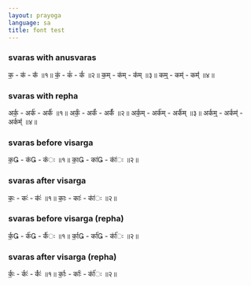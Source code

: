 ```yaml
---
layout: prayoga
language: sa
title: font test
---
```


### svaras with anusvaras

क॒ - क॑ - क॑॑ ॥१॥ कं॒ - कं॑ - कं॑॑ ॥२॥ क॒म् - क॑म् - क॑॑म् ॥३॥ कम्॒ - कम्॑ - कम्॑॑ ॥४॥ 

### svaras with repha

अर्क॒ - अर्क॑ - अर्क॑॑ ॥१॥ अर्कं॒ - अर्कं॑ - अर्कं॑॑ ॥२॥ अर्क॒म् - अर्क॑म् - अर्क॑॑म् ॥३॥ अर्कम्॒ - अर्कम्॑ - अर्कम्॑॑ ॥४॥ 

### svaras before visarga

क॒ - क॑ - क॑॑ः ॥१॥ का॒ - का॑ - का॑॑ः ॥२॥

### svaras after visarga

कः॒ - कः॑ - कः॑॑ ॥१॥ काः॒ - काः॑ - का॑॑ः ॥२॥ 

### svaras before visarga (repha)

र्क॒ - र्क॑ - र्क॑॑ः ॥१॥ र्का॒ - र्का॑ - र्का॑॑ः ॥२॥

### svaras after visarga (repha)

र्कः॒ - र्कः॑ - र्कः॑॑ ॥१॥ र्काः॒ - र्काः॑ - र्का॑॑ः ॥२॥
